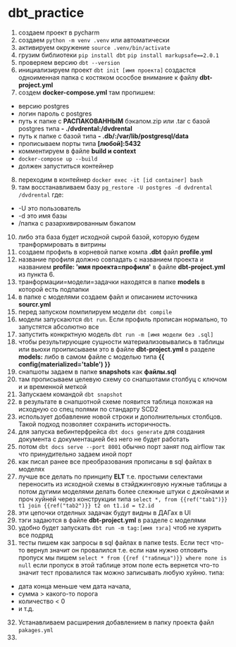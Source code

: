 # dbt_practice
1. создаем проект в pycharm
2. создаем `python -m venv .venv` или автоматически
3. активируем окружение `source .venv/bin/activate`
4. грузим библиотеки `pip install dbt` `pip install markupsafe==2.0.1`
5. проверяем версию `dbt --version`
6. инициализируем проект `dbt init [имя проекта]` создастся одноименная папка 
с костяком ососбое внимание к файлу __dbt-project.yml__
7. создем __docker-compose.yml__
там пропишем:
- версию postgres
- логин пароль с postgres
- путь к папке с __РАСПАКОВАННЫМ__ бэкапом.zip или .tar с базой postgres типа **- ./dvdrental:/dvdrental**
- путь к папке с базой типа **- .db/:/var/lib/postgresql/data**
- прописываем порты типа **[любой]:5432**
- комментируем в файле __build и context__
- `docker-compose up --build`
- должен запуститься контейнер
8. переходим в контейнер `docker exec -it [id container] bash`
9. там восстанавливаем базу `pg_restore -U postgres -d dvdrental /dvdrental`
где:
- -U это пользователь
- -d это имя базы
- /папка с разархивированным бэкапом
10. либо эта база будет исходной сырой базой, которую будем транформировать в витрины
11. создаем профиль в корневой папке компа __.dbt__ файл __profile.yml__
12. название профиля должно совпадать с названием проекта и названием __profile: 'имя проекта=профиля'__ в файле __dbt-project.yml__ из пункта 6.
13. транформации=модели=задачки находятся в папке __models__ в которой есть подпапки 
14. в папке с моделями создаем файл и описанием источника __sourcr.yml__
15. перед запуском помпилируем модели `dbt compile`
16. модели запускаются `dbt run`. Если профиль прописан нормально, то запустятся абсолютно все
17. запустить конкрктную модель `dbt run -m [имя модели без .sql]`
18. чтобы результирующие сущности материализовывались в таблицы или вьюхи проиписываем это
в файле __dbt-project.yml__ в разделе __models:__ либо в самом файле с моделью
типа __{{ config(materialized='table') }}__
19. снапшоты задаем в папке __snapshots__ как __файлы.sql__
20. там прописываем целевую схему со снапшотами столбуц с ключом и и временной меткой
21. Запускаем командой `dbt snapshot`
22. в результате в снапшотной схеме появится таблица похожая на исходную со спец полями по стандарту SCD2
23. использует добавление новой строки и дополнительных столбцов. Такой подход позволяет сохранить историчность.
24. для запуска вебинтерфрейса `dbt docs generate` для создания документа с документацией
без него не будет работать
25. потом `dbt docs serve --port 8001` обычно порт занят под airflow
так что принудительно задаем иной порт
26. как писал ранее все преобразования прописаны в sql файлах в моделях
27. лучше все делать по принципу __ELT__ т.е. простыми селектами переносить из
исходной схемы в стэйджинговую нужные таблицы а потом дугими моделями делать 
более слежные штуки с джойнами и проч хуйней через конструкции типа 
`select *, from {{ref("tab1")}} t1 join {{ref("tab2")}} t2 on t1.id = t2.id`
28. эти цепочки отделных задачак будут видны в ДАГах в UI
29. тэги задаются в файле __dbt-project.yml__ в разделе с моделями
30. удобно будет запускать `dbt run -m tag:[имя тэга]` чтоб не хуярить все подряд
31. тесты пишем как запросы в sql файлах в папке tests. Если тест что-то вернул значит он провалился
т.е. если нам нужно отловить пропуск мы пишем `select * from {{ref ("таблица")}} where поле is null`
если пропуск в этой таблице этом поле есть вернется что-то значит тест провалился
так можно записывать любую хуйню. типа:
- дата конца меньше чем дата начала, 
- сумма > какого-то порога
- количество < 0
- и т.д.
32. Устанавливаем расширения добавлением в папку проекта файл `pakages.yml`
33. 